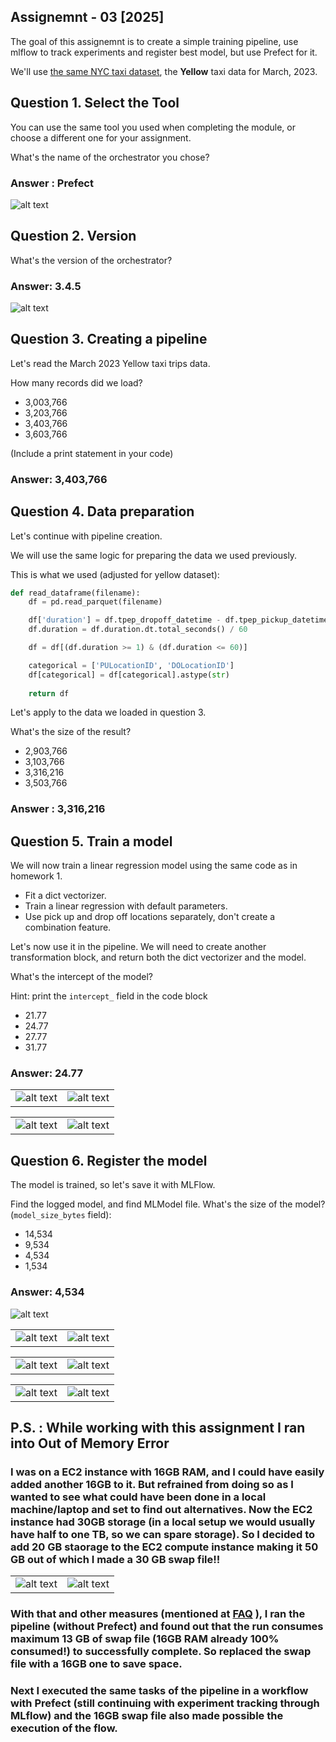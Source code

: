 ## Assignemnt - 03 [2025]

The goal of this assignemnt is to create a simple training pipeline, use mlflow to track experiments and register best model, but use Prefect for it.

We'll use [the same NYC taxi dataset](https://www1.nyc.gov/site/tlc/about/tlc-trip-record-data.page), the **Yellow** taxi data for March, 2023. 

## Question 1. Select the Tool

You can use the same tool you used when completing the module,
or choose a different one for your assignment.

What's the name of the orchestrator you chose? 

 ### Answer : Prefect

 ![alt text](images/prefect-server-start.png)

## Question 2. Version

What's the version of the orchestrator? 

 ### Answer: 3.4.5 ###

 ![alt text](<images/prefect -version.png>)

## Question 3. Creating a pipeline

Let's read the March 2023 Yellow taxi trips data.

How many records did we load? 

- 3,003,766
- 3,203,766
- 3,403,766
- 3,603,766

(Include a print statement in your code)

 ### Answer: 3,403,766 ###

## Question 4. Data preparation

Let's continue with pipeline creation.

We will use the same logic for preparing the data we used previously. 

This is what we used (adjusted for yellow dataset):

```python
def read_dataframe(filename):
    df = pd.read_parquet(filename)

    df['duration'] = df.tpep_dropoff_datetime - df.tpep_pickup_datetime
    df.duration = df.duration.dt.total_seconds() / 60

    df = df[(df.duration >= 1) & (df.duration <= 60)]

    categorical = ['PULocationID', 'DOLocationID']
    df[categorical] = df[categorical].astype(str)
    
    return df
```

Let's apply to the data we loaded in question 3. 

What's the size of the result? 

- 2,903,766
- 3,103,766
- 3,316,216 
- 3,503,766

 ### Answer : 3,316,216 ###

## Question 5. Train a model

We will now train a linear regression model using the same code as in homework 1.

* Fit a dict vectorizer.
* Train a linear regression with default parameters.
* Use pick up and drop off locations separately, don't create a combination feature.

Let's now use it in the pipeline. We will need to create another transformation block, and return both the dict vectorizer and the model.

What's the intercept of the model? 

Hint: print the `intercept_` field in the code block

- 21.77
- 24.77
- 27.77
- 31.77

 ### Answer: 24.77 ###

 |                                                  |                                                        |
 |--------------------------------------------------|--------------------------------------------------------|
 |  ![alt text](images/mlflow-server-start.png)     |  ![alt text](<images/till q5-pre_orchestration.png>)   | 


 |                                                       |                                                        |
 |-------------------------------------------------------|--------------------------------------------------------|
 |  ![alt text](images/sans-orchestration-mlflow-ui.png) | ![alt text](images/sans-orchestration-model-save.png)  |


## Question 6. Register the model 

The model is trained, so let's save it with MLFlow.

Find the logged model, and find MLModel file. What's the size of the model? (`model_size_bytes` field):

* 14,534
* 9,534
* 4,534
* 1,534

 ### Answer: 4,534 ###

 ![alt text](images/Q6-with_orchestration.png)


 |                                                           |                                                        |
 |-----------------------------------------------------------|--------------------------------------------------------|
 |    ![alt text](images/with-orchestration-mlflow-ui.png)   |  ![alt text](images/with-orchestration-model-save.png) | 


 |                                       |                                      |
 |---------------------------------------|--------------------------------------|
 |  ![alt text](images/prefect-ui.png)   | ![alt text](images/prefect-flow.png) | 


 |                                         |                                         |
 |-----------------------------------------|-----------------------------------------|
 |   ![alt text](images/prefect-DAG.png)   | ![alt text](images/prefect-Lineage.png) | 




## P.S. : While working with this assignment I ran into Out of Memory Error 

 ### I was on a EC2 instance with 16GB RAM, and I could have easily added another 16GB to it. But refrained from doing so as I wanted to see what could have been done in a local machine/laptop and set to find out alternatives. Now the EC2 instance had 30GB storage (in a local setup we would usually have half to one TB, so we can spare storage). So I decided to add 20 GB staorage to the EC2 compute instance making it 50 GB out of which I made a 30 GB swap file!! ###

 |                                  |                                 |
 |----------------------------------|---------------------------------|
 |   ![alt text](images/error1.png) |  ![alt text](images/error2.png) | 


 ### With that and other measures (mentioned at [__FAQ__](https://docs.google.com/document/d/12TlBfhIiKtyBv8RnsoJR6F72bkPDGEvPOItJIxaEzE0/edit?tab=t.0#heading=h.5fyavk64e3fk) ), I ran the pipeline (without Prefect) and found out that the run consumes maximum 13 GB of swap file (16GB RAM already 100% consumed!) to successfully complete. So replaced the swap file with a 16GB one to save space.

 ### Next I executed the same tasks of the pipeline in a workflow with Prefect (still continuing with experiment tracking through MLflow) and the 16GB swap file also made possible the execution of the flow.